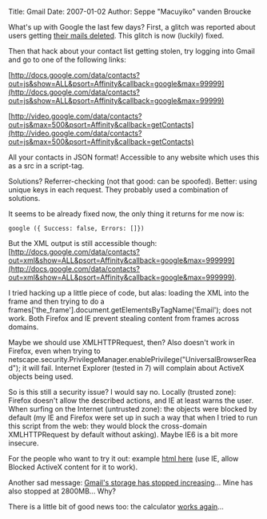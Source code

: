 Title: Gmail
Date: 2007-01-02
Author: Seppe "Macuyiko" vanden Broucke

What's up with Google the last few days? First, a glitch was reported about users getting [their mails deleted](http://www.techcrunch.com/2006/12/28/gmail-disaster-reports-of-mass-email-deletions/). This glitch is now (luckily) fixed.  
Then that hack about your contact list getting stolen, try logging into Gmail and go to one of the following links:  
[http://docs.google.com/data/contacts?out=js&show=ALL&psort=Affinity&callback=google&max=99999](http://docs.google.com/data/contacts?out=js&show=ALL&psort=Affinity&callback=google&max=99999)  
[http://video.google.com/data/contacts?out=js&max=500&psort=Affinity&callback=getContacts](http://video.google.com/data/contacts?out=js&max=500&psort=Affinity&callback=getContacts)  
All your contacts in JSON format! Accessible to any website which uses this as a src in a script-tag.  
Solutions? Referrer-checking (not that good: can be spoofed). Better: using unique keys in each request. They probably used a combination of solutions.  
It seems to be already fixed now, the only thing it returns for me now is:  
    google ({ Success: false, Errors: []})  
But the XML output is still accessible though: [http://docs.google.com/data/contacts?out=xml&show=ALL&psort=Affinity&callback=google&max=999999](http://docs.google.com/data/contacts?out=xml&show=ALL&psort=Affinity&callback=google&max=999999).  
I tried hacking up a little piece of code, but alas: loading the XML into the frame and then trying to do a frames['the_frame'].document.getElementsByTagName('Email'); does not work. Both Firefox and IE prevent stealing content from frames across domains.  
Maybe we should use XMLHTTPRequest, then? Also doesn't work in Firefox, even when trying to netscape.security.PrivilegeManager.enablePrivilege("UniversalBrowserRead"); it will fail. Internet Explorer (tested in 7) will complain about ActiveX objects being used.  
So is this still a security issue? I would say no. Locally (trusted zone): Firefox doesn't allow the described actions, and IE at least warns the user. When surfing on the Internet (untrusted zone): the objects were blocked by default (my IE and Firefox were set up in such a way that when I tried to run this script from the web: they would block the cross-domain XMLHTTPRequest by default without asking). Maybe IE6 is a bit more insecure.  
For the people who want to try it out: example [html here](http://student.kuleuven.be/~s0172696/src/gmailsrc.html) (use IE, allow Blocked ActiveX content for it to work).  
Another sad message: [Gmail's storage has stopped increasing](http://digg.com/tech_news/Gmail_s_Storage_Capacity_Stops_Increasing)... Mine has also stopped at 2800MB... Why?  
There is a little bit of good news too: the calculator [works again](http://www.google.com/search?q=2%2B2&lr=)...